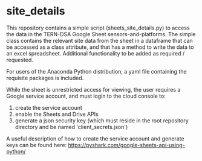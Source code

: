 # site_details

This repository contains a simple script (sheets_site_details.py) to access the data in the TERN-DSA Google Sheet sensors-and-platforms. The simple class contains the relevant site data from the sheet in a dataframe that can be accessed as a class attribute, and that has a method to write the data to an excel spreadsheet. Additional functionality to be added as required / requested.

For users of the Anaconda Python distribution, a yaml file containing the requisite packages is included.

While the sheet is unrestricted access for viewing, the user requires a Google service account, and must login to the cloud console to:
  1) create the service account
  2) enable the Sheets and Drive APIs
  3) generate a json security key (which must reside in the root repository directory and be named 'client_secrets.json') 

A useful description of how to create the service account and generate keys can be found here: https://pyshark.com/google-sheets-api-using-python/
